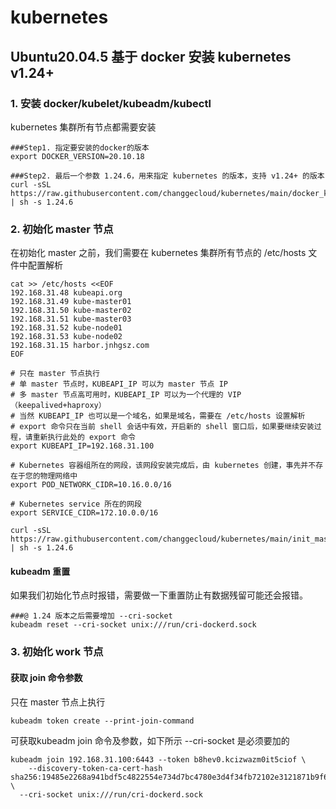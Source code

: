 # kubernetes

## Ubuntu20.04.5 基于 docker 安装 kubernetes v1.24+

### 1. 安装 docker/kubelet/kubeadm/kubectl
kubernetes 集群所有节点都需要安装

```
###Step1. 指定要安装的docker的版本
export DOCKER_VERSION=20.10.18

###Step2. 最后一个参数 1.24.6，用来指定 kubernetes 的版本，支持 v1.24+ 的版本
curl -sSL https://raw.githubusercontent.com/changgecloud/kubernetes/main/docker_kubernetes_v1.24.sh | sh -s 1.24.6
```
### 2. 初始化 master 节点
在初始化 master 之前，我们需要在 kubernetes 集群所有节点的 /etc/hosts 文件中配置解析

```
cat >> /etc/hosts <<EOF
192.168.31.48 kubeapi.org
192.168.31.49 kube-master01
192.168.31.50 kube-master02
192.168.31.51 kube-master03
192.168.31.52 kube-node01
192.168.31.53 kube-node02
192.168.31.15 harbor.jnhgsz.com
EOF
```

```
# 只在 master 节点执行
# 单 master 节点时，KUBEAPI_IP 可以为 master 节点 IP
# 多 master 节点高可用时，KUBEAPI_IP 可以为一个代理的 VIP（keepalived+haproxy）
# 当然 KUBEAPI_IP 也可以是一个域名，如果是域名，需要在 /etc/hosts 设置解析
# export 命令只在当前 shell 会话中有效，开启新的 shell 窗口后，如果要继续安装过程，请重新执行此处的 export 命令
export KUBEAPI_IP=192.168.31.100

# Kubernetes 容器组所在的网段，该网段安装完成后，由 kubernetes 创建，事先并不存在于您的物理网络中
export POD_NETWORK_CIDR=10.16.0.0/16

# Kubernetes service 所在的网段
export SERVICE_CIDR=172.10.0.0/16

curl -sSL https://raw.githubusercontent.com/changgecloud/kubernetes/main/init_master.sh | sh -s 1.24.6
```

#### kubeadm 重置
如果我们初始化节点时报错，需要做一下重置防止有数据残留可能还会报错。

```
###@ 1.24 版本之后需要增加 --cri-socket
kubeadm reset --cri-socket unix:///run/cri-dockerd.sock
```

### 3. 初始化 work 节点

#### 获取 join 命令参数
只在 master 节点上执行
```
kubeadm token create --print-join-command
```

可获取kubeadm join 命令及参数，如下所示
--cri-socket 是必须要加的
```
kubeadm join 192.168.31.100:6443 --token b8hev0.kcizwazm0it5ciof \
	--discovery-token-ca-cert-hash sha256:19485e2268a941bdf5c4822554e734d7bc4780e3d4f34fb72102e3121871b9f6 \
  --cri-socket unix:///run/cri-dockerd.sock
```




